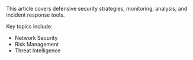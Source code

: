 This article covers defensive security strategies, monitoring, analysis, and incident response tools.

Key topics include:

*   Network Security
*   Risk Management
*   Threat Intelligence